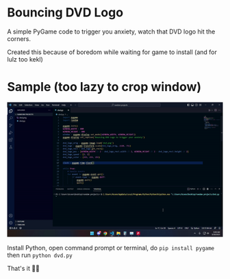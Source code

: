 # Bouncing DVD Logo
A simple PyGame code to trigger you anxiety, watch that DVD logo hit the corners.

Created this because of boredom while waiting for game to install (and for lulz too kekl)

# Sample (too lazy to crop window)
![](https://raw.githubusercontent.com/Yuuhei/dvd-logo-pygame/main/demo.gif)

Install Python, open command prompt or terminal, do `pip install pygame` then run `python dvd.py`

That's it 🗿💀
